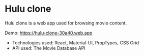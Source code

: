 # Hulu clone

Hulu clone is a web app used for browsing movie content.

Demo: https://hulu-clone-30a40.web.app

- Technologies used: React, Material-UI, PropTypes, CSS Grid
- API used: The Movie Database API

